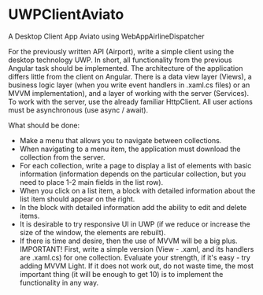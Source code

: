 # UWPClientAviato
A Desktop Client App Aviato using WebAppAirlineDispatcher

For the previously written API (Airport), write a simple client using the desktop technology UWP. In short, all functionality from the previous Angular task should be implemented. The architecture of the application differs little from the client on Angular. There is a data view layer (Views), a business logic layer (when you write event handlers in .xaml.cs files) or an MVVM implementation), and a layer of working with the server (Services). To work with the server, use the already familiar HttpClient. All user actions must be asynchronous (use async / await).

What should be done:

* Make a menu that allows you to navigate between collections.
* When navigating to a menu item, the application must download the collection from the server.
* For each collection, write a page to display a list of elements with basic information (information depends on the particular collection, but you need to place 1-2 main fields in the list row).
* When you click on a list item, a block with detailed information about the list item should appear on the right.
* In the block with detailed information add the ability to edit and delete items.
* It is desirable to try responsive UI in UWP (if we reduce or increase the size of the window, the elements are rebuilt).
* If there is time and desire, then the use of MVVM will be a big plus. IMPORTANT! First, write a simple version (View - .xaml, and its handlers are .xaml.cs) for one collection. Evaluate your strength, if it's easy - try adding MVVM Light. If it does not work out, do not waste time, the most important thing (it will be enough to get 10) is to implement the functionality in any way.
